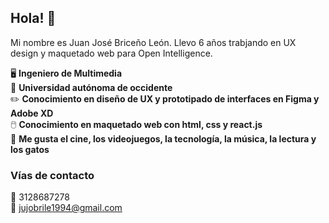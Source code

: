 ## Hola! 👋

Mi nombre es Juan José Briceño León. Llevo 6 años trabjando en UX design y maquetado web para Open Intelligence.

🖥️ **Ingeniero de Multimedia**  
🏫 **Universidad autónoma de occidente**   
✏️ **Conocimiento en diseño de UX y prototipado de interfaces en Figma y Adobe XD**  
🖱️  **Conocimiento en maquetado web con html, css y react.js**  
👱 **Me gusta el cine, los videojuegos, la tecnología, la música, la lectura y los gatos**

### Vías de contacto

📱 3128687278  
📧 jujobrile1994@gmail.com
